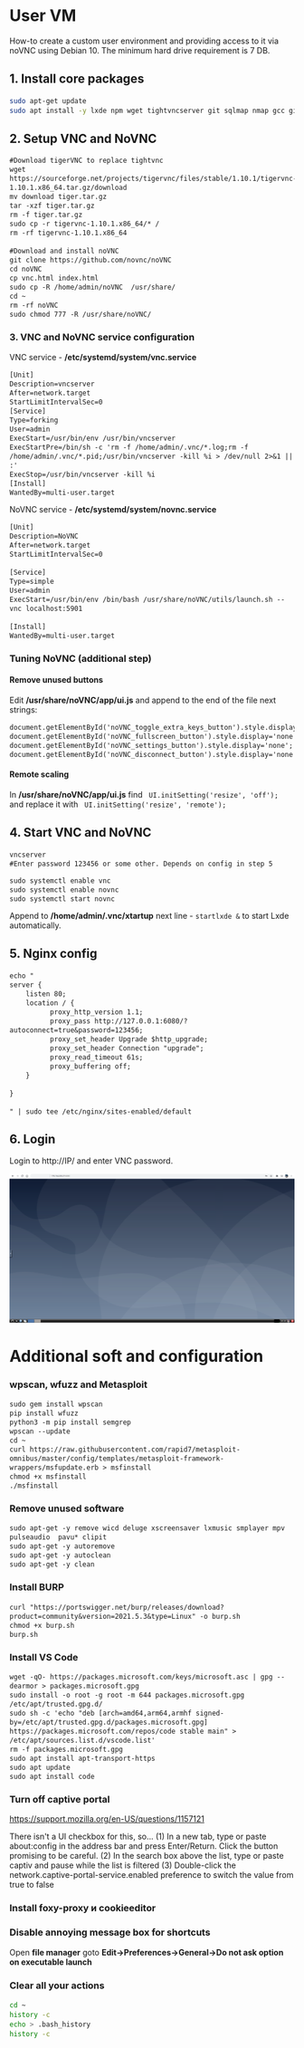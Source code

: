 
# User VM

How-to create a custom user environment and providing access to it via noVNC using Debian 10. The minimum hard drive requirement is 7 DB.


## 1. Install core packages
```bash
sudo apt-get update
sudo apt install -y lxde npm wget tightvncserver git sqlmap nmap gcc git ruby ruby-dev libcurl4-openssl-dev make zlib1g-dev libcurl4-openssl-dev libxml2 libxml2-dev libxslt1-dev ruby-dev build-essential libgmp-dev zlib1g-dev mc python-pip python3-pip dirb perl libio-socket-ssl-perl libdbd-sqlite3-perl libclass-dbi-perl libio-all-lwp-perl nginx geany libssl-dev openssl gimp php-cli cewl wfuzz ncat netcat screen
```

## 2. Setup  VNC and NoVNC

```
#Download tigerVNC to replace tightvnc 
wget https://sourceforge.net/projects/tigervnc/files/stable/1.10.1/tigervnc-1.10.1.x86_64.tar.gz/download
mv download tiger.tar.gz
tar -xzf tiger.tar.gz
rm -f tiger.tar.gz
sudo cp -r tigervnc-1.10.1.x86_64/* /
rm -rf tigervnc-1.10.1.x86_64

#Download and install noVNC
git clone https://github.com/novnc/noVNC
cd noVNC
cp vnc.html index.html
sudo cp -R /home/admin/noVNC  /usr/share/
cd ~
rm -rf noVNC
sudo chmod 777 -R /usr/share/noVNC/
```


### 3. VNC and NoVNC service configuration
VNC service - **/etc/systemd/system/vnc.service**
```
[Unit]
Description=vncserver
After=network.target
StartLimitIntervalSec=0
[Service]
Type=forking
User=admin
ExecStart=/usr/bin/env /usr/bin/vncserver
ExecStartPre=/bin/sh -c 'rm -f /home/admin/.vnc/*.log;rm -f /home/admin/.vnc/*.pid;/usr/bin/vncserver -kill %i > /dev/null 2>&1 || :'
ExecStop=/usr/bin/vncserver -kill %i
[Install]
WantedBy=multi-user.target
```



NoVNC service - **/etc/systemd/system/novnc.service**
```
[Unit]
Description=NoVNC
After=network.target
StartLimitIntervalSec=0

[Service]
Type=simple
User=admin
ExecStart=/usr/bin/env /bin/bash /usr/share/noVNC/utils/launch.sh --vnc localhost:5901

[Install]
WantedBy=multi-user.target
```

### Tuning NoVNC (additional step)

#### Remove unused buttons
Edit **/usr/share/noVNC/app/ui.js** and append to the end of the file next strings:

```
document.getElementById('noVNC_toggle_extra_keys_button').style.display='none';
document.getElementById('noVNC_fullscreen_button').style.display='none';
document.getElementById('noVNC_settings_button').style.display='none';
document.getElementById('noVNC_disconnect_button').style.display='none';
```

#### Remote scaling

In **/usr/share/noVNC/app/ui.js**  find ``` UI.initSetting('resize', 'off');``` and replace it with  ``` UI.initSetting('resize', 'remote');```



## 4. Start VNC and NoVNC
```
vncserver
#Enter password 123456 or some other. Depends on config in step 5
```

```
sudo systemctl enable vnc
sudo systemctl enable novnc
sudo systemctl start novnc
```
Append to **/home/admin/.vnc/xtartup** next line - ```startlxde &``` to start Lxde automatically.



## 5. Nginx config 

```
echo "
server {
    listen 80;
    location / {
          proxy_http_version 1.1;
          proxy_pass http://127.0.0.1:6080/?autoconnect=true&password=123456;
          proxy_set_header Upgrade $http_upgrade;
          proxy_set_header Connection "upgrade";
          proxy_read_timeout 61s;
          proxy_buffering off;
    }

}

" | sudo tee /etc/nginx/sites-enabled/default
```

## 6. Login

Login to http://IP/ and enter VNC password.


![alt text](novnc.png)




# Additional soft and configuration

### wpscan, wfuzz and Metasploit
```
sudo gem install wpscan 
pip install wfuzz
python3 -m pip install semgrep
wpscan --update
cd ~
curl https://raw.githubusercontent.com/rapid7/metasploit-omnibus/master/config/templates/metasploit-framework-wrappers/msfupdate.erb > msfinstall
chmod +x msfinstall
./msfinstall
```

### Remove unused software
```
sudo apt-get -y remove wicd deluge xscreensaver lxmusic smplayer mpv pulseaudio  pavu* clipit
sudo apt-get -y autoremove
sudo apt-get -y autoclean
sudo apt-get -y clean
```


### Install BURP

```
curl "https://portswigger.net/burp/releases/download?product=community&version=2021.5.3&type=Linux" -o burp.sh
chmod +x burp.sh
burp.sh
```


### Install VS Code
```
wget -qO- https://packages.microsoft.com/keys/microsoft.asc | gpg --dearmor > packages.microsoft.gpg
sudo install -o root -g root -m 644 packages.microsoft.gpg /etc/apt/trusted.gpg.d/
sudo sh -c 'echo "deb [arch=amd64,arm64,armhf signed-by=/etc/apt/trusted.gpg.d/packages.microsoft.gpg] https://packages.microsoft.com/repos/code stable main" > /etc/apt/sources.list.d/vscode.list'
rm -f packages.microsoft.gpg
sudo apt install apt-transport-https
sudo apt update
sudo apt install code
```

### Turn off captive portal


https://support.mozilla.org/en-US/questions/1157121

There isn't a UI checkbox for this, so...
(1) In a new tab, type or paste about:config in the address bar and press Enter/Return. Click the button promising to be careful.
(2) In the search box above the list, type or paste captiv and pause while the list is filtered
(3) Double-click the network.captive-portal-service.enabled preference to switch the value from true to false



### Install foxy-proxy и cookieeditor

### Disable annoying message box for shortcuts

Open **file manager** goto **Edit->Preferences->General->Do not ask option on executable launch**


### Clear all your actions
```bash
cd ~
history -c
echo > .bash_history
history -c
```
